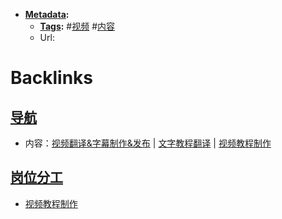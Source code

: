 - **[Metadata](Metadata.md):**
    - **[Tags](Tags.md):** #[视频](视频.md) #[内容](内容.md)
    - Url:

# Backlinks
## [导航](导航.md)
- 内容：[视频翻译&字幕制作&发布](视频翻译&字幕制作&发布.md) | [文字教程翻译](文字教程翻译.md) | [视频教程制作](视频教程制作.md)

## [岗位分工](岗位分工.md)
- [视频教程制作](视频教程制作.md)

